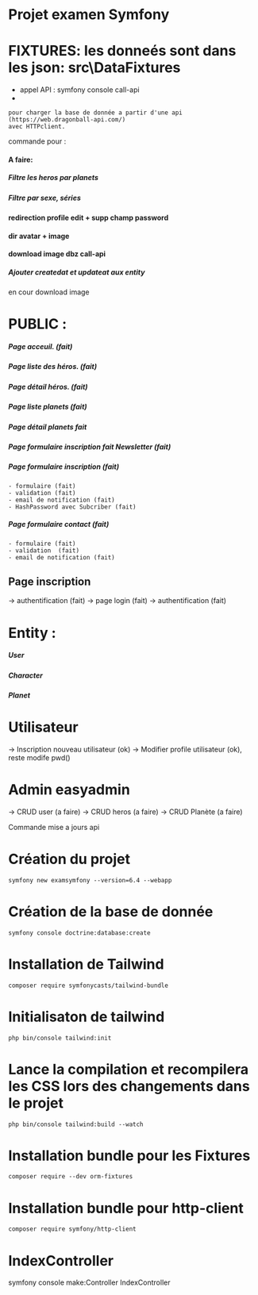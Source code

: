 # Projet examen Symfony

# FIXTURES: les donneés sont dans les json: src\DataFixtures

- appel API : symfony console call-api
- 

    pour charger la base de donnée a partir d'une api (https://web.dragonball-api.com/)
    avec HTTPclient.
commande pour :


#### A faire:
##### Filtre les heros par planets
##### Filtre par sexe, séries  
#### redirection profile edit + supp champ password
#### dir avatar + image
#### download image dbz call-api
##### Ajouter createdat et updateat aux entity
 
 
en cour download image

# PUBLIC :
##### Page acceuil. (fait)
##### Page liste des héros. (fait)
##### Page détail héros. (fait)
##### Page liste planets (fait)
##### Page détail planets fait
##### Page formulaire inscription fait Newsletter (fait)
##### Page formulaire inscription  (fait)
    - formulaire (fait)
    - validation (fait)         
    - email de notification (fait)
    - HashPassword avec Subcriber (fait)

##### Page formulaire contact (fait)
    - formulaire (fait)
    - validation  (fait)
    - email de notification (fait)
    
## Page inscription 
->  authentification (fait)
->  page login (fait)
->  authentification (fait)

# Entity :

##### User
##### Character
##### Planet
 

#  Utilisateur
 
-> Inscription nouveau utilisateur (ok)
-> Modifier profile utilisateur (ok), reste modife pwd()
#  Admin easyadmin
-> CRUD user (a faire) 
-> CRUD heros (a faire)
-> CRUD Planète (a faire)



Commande mise a jours api


# Création du projet
```
symfony new examsymfony --version=6.4 --webapp
```
# Création de la base de donnée
```
symfony console doctrine:database:create
```
# Installation de Tailwind
```
composer require symfonycasts/tailwind-bundle
```
# Initialisaton de tailwind
```
php bin/console tailwind:init
```
# Lance la compilation et recompilera les CSS lors des changements dans le projet
```
php bin/console tailwind:build --watch
```
# Installation bundle pour les Fixtures
```
composer require --dev orm-fixtures
```
# Installation bundle pour http-client
```
composer require symfony/http-client
```
# IndexController 
symfony console make:Controller IndexController